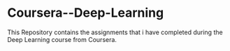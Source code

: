 # Coursera--Deep-Learning
This Repository contains the assignments that i have completed during the Deep Learning course from Coursera.
